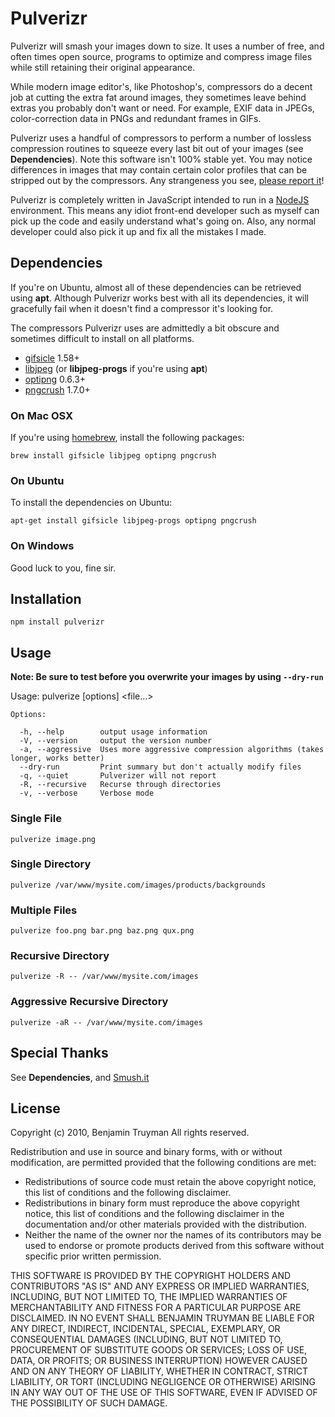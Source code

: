 # Pulverizr

Pulverizr will smash your images down to size. It uses a number of free, and
often times open source, programs to optimize and compress image files while
still retaining their original appearance.

While modern image editor's, like Photoshop's, compressors do a decent job at
cutting the extra fat around images, they sometimes leave behind extras you
probably don't want or need. For example, EXIF data in JPEGs, color-correction
data in PNGs and redundant frames in GIFs.

Pulverizr uses a handful of compressors to perform a number of lossless
compression routines to squeeze every last bit out of your images (see
**Dependencies**). Note this software isn't 100% stable yet. You may notice
differences in images that may contain certain color profiles that can be
stripped out by the compressors. Any strangeness you see, [please report
it](http://github.com/bentruyman/pulverizr/issues)!

Pulverizr is completely written in JavaScript intended to run in a
[NodeJS](http://nodejs.org/) environment. This means any idiot front-end
developer such as myself can pick up the code and easily understand what's
going on. Also, any normal developer could also pick it up and fix all the
mistakes I made.

## Dependencies

If you're on Ubuntu, almost all of these dependencies can be retrieved using
**apt**. Although Pulverizr works best with all its dependencies, it will
gracefully fail when it doesn't find a compressor it's looking for.

The compressors Pulverizr uses are admittedly a bit obscure and sometimes
difficult to install on all platforms.

* [gifsicle](http://www.lcdf.org/gifsicle/) 1.58+
* [libjpeg](http://www.ijg.org/) (or **libjpeg-progs** if you're using
  **apt**)
* [optipng](http://optipng.sourceforge.net/) 0.6.3+
* [pngcrush](http://pmt.sourceforge.net/pngcrush/) 1.7.0+

### On Mac OSX

If you're using [homebrew](http://mxcl.github.com/homebrew/), install the
following packages:

    brew install gifsicle libjpeg optipng pngcrush

### On Ubuntu

To install the dependencies on Ubuntu:

    apt-get install gifsicle libjpeg-progs optipng pngcrush

### On Windows

Good luck to you, fine sir.

## Installation

    npm install pulverizr

## Usage

**Note: Be sure to test before you overwrite your images by using `--dry-run`**

Usage: pulverize [options] <file...>

    Options:

      -h, --help        output usage information
      -V, --version     output the version number
      -a, --aggressive  Uses more aggressive compression algorithms (takes longer, works better)
      --dry-run         Print summary but don't actually modify files
      -q, --quiet       Pulverizer will not report
      -R, --recursive   Recurse through directories
      -v, --verbose     Verbose mode

### Single File

    pulverize image.png
    
### Single Directory

    pulverize /var/www/mysite.com/images/products/backgrounds

### Multiple Files

    pulverize foo.png bar.png baz.png qux.png

### Recursive Directory

    pulverize -R -- /var/www/mysite.com/images

### Aggressive Recursive Directory

    pulverize -aR -- /var/www/mysite.com/images

## Special Thanks

See **Dependencies**, and [Smush.it](http://smush.it)

## License

Copyright (c) 2010, Benjamin Truyman
All rights reserved.

Redistribution and use in source and binary forms, with or without
modification, are permitted provided that the following conditions are met:

 * Redistributions of source code must retain the above copyright
   notice, this list of conditions and the following disclaimer.
 * Redistributions in binary form must reproduce the above copyright
   notice, this list of conditions and the following disclaimer in the
   documentation and/or other materials provided with the distribution.
 * Neither the name of the owner nor the names of its contributors may be
   used to endorse or promote products derived from this software without
   specific prior written permission.

THIS SOFTWARE IS PROVIDED BY THE COPYRIGHT HOLDERS AND CONTRIBUTORS "AS IS" AND
ANY EXPRESS OR IMPLIED WARRANTIES, INCLUDING, BUT NOT LIMITED TO, THE IMPLIED
WARRANTIES OF MERCHANTABILITY AND FITNESS FOR A PARTICULAR PURPOSE ARE
DISCLAIMED. IN NO EVENT SHALL BENJAMIN TRUYMAN BE LIABLE FOR ANY
DIRECT, INDIRECT, INCIDENTAL, SPECIAL, EXEMPLARY, OR CONSEQUENTIAL DAMAGES
(INCLUDING, BUT NOT LIMITED TO, PROCUREMENT OF SUBSTITUTE GOODS OR SERVICES;
LOSS OF USE, DATA, OR PROFITS; OR BUSINESS INTERRUPTION) HOWEVER CAUSED AND
ON ANY THEORY OF LIABILITY, WHETHER IN CONTRACT, STRICT LIABILITY, OR TORT
(INCLUDING NEGLIGENCE OR OTHERWISE) ARISING IN ANY WAY OUT OF THE USE OF THIS
SOFTWARE, EVEN IF ADVISED OF THE POSSIBILITY OF SUCH DAMAGE.

